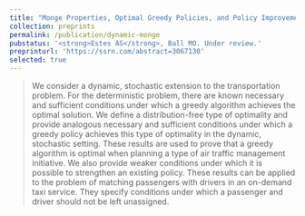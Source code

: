 ```yaml
---
title: "Monge Properties, Optimal Greedy Policies, and Policy Improvement for the Dynamic Stochastic Transportation Problem"
collection: preprints
permalink: /publication/dynamic-monge
pubstatus: '<strong>Estes AS</strong>, Ball MO. Under review.'
preprinturl: 'https://ssrn.com/abstract=3067130'
selected: true
---
```

> We consider a dynamic, stochastic extension to the transportation problem. For the deterministic problem, there are known necessary and sufficient conditions under which a greedy algorithm achieves the optimal solution. We define a distribution-free type of optimality and provide analogous necessary and sufficient conditions under which a greedy policy achieves this type of optimality in the dynamic, stochastic setting. These results are used to prove that a greedy algorithm is optimal when planning a type of air traffic management initiative. We also provide weaker conditions under which it is possible to strengthen an existing policy. These results can be applied to the problem of matching passengers with drivers in an on-demand taxi service. They specify conditions under which a passenger and driver should not be left unassigned.

